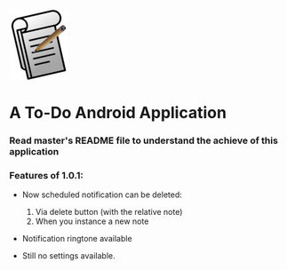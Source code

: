 ![alt text](https://github.com/Gabriele-P03/Note/blob/master/app/src/main/res/mipmap-hdpi/logo.png "# Note")
# A To-Do Android Application

 ### Read master's README file to understand the achieve of this application  
 
 
 ### Features of 1.0.1:
 
 * Now scheduled notification can be deleted:
   1) Via delete button (with the relative note)
   2) When you instance a new note  
 
 * Notification ringtone available
   
 * Still no settings available. 
